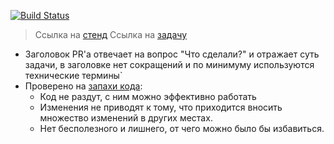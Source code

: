 [![Build Status](https://drone.daymarket.uz/api/badges/DayMarket/customers-frontend/status.svg?branch=%BRANCH_BUILD%)](https://drone.daymarket.uz/DayMarket/customers-frontend)

> Ссылка на [стенд](https://%BRANCH_STAND%-b2c.dev.cluster.daymarket.uz/ru)
> Ссылка на [задачу](https://jira.uzum.com/browse/%BRANCH_STAND%)

- Заголовок PR'а отвечает на вопрос "Что сделали?" и отражает суть задачи, в заголовке нет сокращений и по минимуму используются технические термины`
- Проверено на [запахи кода](https://refactoring.guru/ru/refactoring/smells):
  - Код не раздут, с ним можно эффективно работать
  - Изменения не приводят к тому, что приходится вносить множество изменений в других местах.
  - Нет бесполезного и лишнего, от чего можно было бы избавиться.

<!-- (Опционально) Техническое описание (для ревьверов), все остальное в джиру -->
